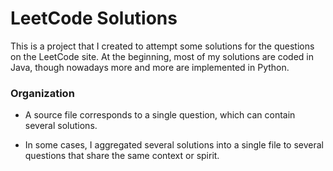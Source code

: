 # LeetCode Solutions #

This is a project that I created to attempt some solutions for the questions on the LeetCode site.
At the beginning, most of my solutions are coded in Java, though nowadays more and more are implemented in Python.


### Organization ###

* A source file corresponds to a single question, which can contain several solutions.

* In some cases, I aggregated several solutions into a single file to several questions that share the same context or spirit.




